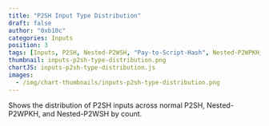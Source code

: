 ```yaml
---
title: "P2SH Input Type Distribution"
draft: false
author: "0xb10c"
categories: Inputs
position: 3
tags: [Inputs, P2SH, Nested-P2WSH, "Pay-to-Script-Hash", Nested-P2WPKH, Type-Distribution]
thumbnail: inputs-p2sh-type-distribution.png
chartJS: inputs-p2sh-type-distribution.js
images:
  - /img/chart-thumbnails/inputs-p2sh-type-distribution.png
---
```


Shows the distribution of P2SH inputs across normal P2SH, Nested-P2WPKH, and Nested-P2WSH by count.
<!--more-->
